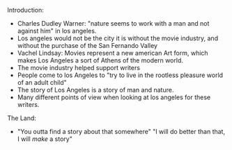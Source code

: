 
Introduction:
- Charles Dudley Warner: "nature seems to work with a man and not against him" in los angeles.
- Los angeles would not be the city it is without the movie industry, and without the purchase of the San Fernando Valley
- Vachel Lindsay: Movies represent a new american Art form, which makes Los Angeles a sort of Athens of the modern world.
- The movie industry helped support writers
- People come to los Angeles to "try to live in the rootless pleasure world of an adult child"
- The story of Los Angeles is a story of man and nature.
- Many different points of view when looking at los angeles for these writers.

The Land:
- "You outta find a story about that somewhere" "I will do better than that, I will _make_ a story"
